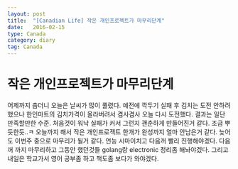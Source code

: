 ```yaml
---
layout: post
title:  "[Canadian Life] 작은 개인프로젝트가 마무리단계"
date:   2016-02-15
type: Canada
category: diary
tag: Canada
---
```


# 작은 개인프로젝트가 마무리단계

어제까지 춥더니 오늘은 날씨가 많이 풀렸다. 예전에 깍두기 실패 후 김치는 도전 안하려했으나 한인마트의 김치가격이 올라버려서 겸사겸사 오늘 다시 도전했다. 결과는 일단 만족할만한 수준. 처음것이 워낙 실패가 커서 그런지 괜춘하게 만들어진거 같다. 조금 뿌듯한듯..ㅋ 오늘까지 해서 작은 개인프로젝트 한개가 완성까지 얼마 안남은거 같다. 늦어도 이번주 중으로 마무리가 될거 같다. 언능 시마이치고 다음꺼 빨리 진행해야겠다. 다음꺼 까지 마무리하고 그동안 했던것들 golang랑 electronic 정리좀 해놔야겠다. 그리고 내일은 학교가서 영어 공부좀 하고 책도좀 보다가 와야겠다.